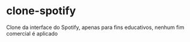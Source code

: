 # clone-spotify
Clone da interface do Spotify, apenas para fins educativos, nenhum fim comercial é aplicado
